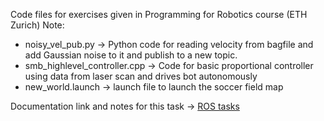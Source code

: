 Code files for exercises given in Programming for Robotics course (ETH Zurich)
Note:
- noisy_vel_pub.py -> Python code for reading velocity from bagfile and add Gaussian noise to it and publish to a new topic.
- smb_highlevel_controller.cpp -> Code for basic proportional controller using data from laser scan and drives bot autonomously
- new_world.launch -> launch file to launch the soccer field map

Documentation link and notes for this task -> [ROS tasks](https://docs.google.com/document/d/12h3YdtBsXGM2AyWpjGfJyPxASZbB09hnqVF9SprMD8c/edit)
